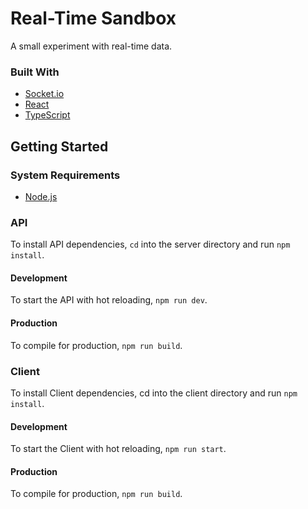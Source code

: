 # Real-Time Sandbox

A small experiment with real-time data.

### Built With

- [Socket.io](https://socket.io/)
- [React](https://reactjs.org/)
- [TypeScript](https://www.typescriptlang.org/)

## Getting Started

### System Requirements

- [Node.js](https://nodejs.org/en/)

### API

To install API dependencies, `cd` into the server directory and run `npm install`.

#### Development

To start the API with hot reloading, `npm run dev`.

#### Production

To compile for production, `npm run build`.

### Client

To install Client dependencies, cd into the client directory and run `npm install`.

#### Development

To start the Client with hot reloading, `npm run start`.

#### Production

To compile for production, `npm run build`.